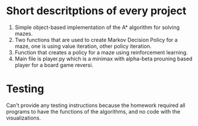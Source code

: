 # Short descritptions of every project

1. Simple object-based implementation of the A* algorithm for solving mazes.
2. Two functions that are used to create Markov Decision Policy for a maze, one is using value iteration, other policy iteration.
3. Function that creates a policy for a maze using reinforcement learning.
4. Main file is player.py which is a minimax with alpha-beta prouning based player for a board game reversi.

# Testing

Can't provide any testing instructions because the homework required all programs to have the functions of the algorithms, and no code with the visualizations. 